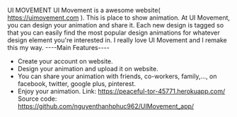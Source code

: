 UI MOVEMENT
UI Movement is a awesome website( https://uimovement.com ).
This is place to show animation.
At UI Movement, you can design your animation and share it.
Each new design is tagged so that you can easily find the most
popular design animations for whatever design element you're interested in.
I really love UI Movement and I remake this my way.
----Main Features----
+ Create your account on website.
+ Design your animation and upload it on website.
+ You can share your animation with friends, co-workers, family,..., on facebook, twitter, google plus, pinterest.
+ Enjoy your animation.
Link: https://peaceful-tor-45771.herokuapp.com/
Source code: https://github.com/nguyenthanhphuc962/UIMovement_app/
